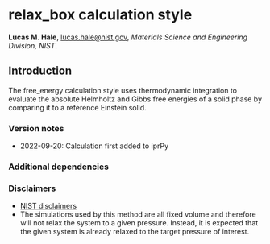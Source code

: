 # relax_box calculation style

**Lucas M. Hale**, [lucas.hale@nist.gov](mailto:lucas.hale@nist.gov?Subject=ipr-demo), *Materials Science and Engineering Division, NIST*.

## Introduction

The free_energy calculation style uses thermodynamic integration to evaluate
the absolute Helmholtz and Gibbs free energies of a solid phase by comparing
it to a reference Einstein solid. 

### Version notes

- 2022-09-20: Calculation first added to iprPy

### Additional dependencies

### Disclaimers

- [NIST disclaimers](http://www.nist.gov/public_affairs/disclaimer.cfm)
- The simulations used by this method are all fixed volume and therefore will not relax the system to a given pressure. Instead, it is expected that the given system is already relaxed to the target pressure of interest.
